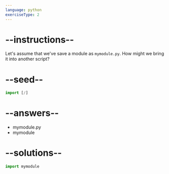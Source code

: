 ```yaml
---
language: python
exerciseType: 2
---
```


# --instructions--

Let's assume that we've save a module as `mymodule.py`.
How might we bring it into another script?

# --seed--

```python
import [/]
```

# --answers--

- mymodule.py
- mymodule

# --solutions--

```python
import mymodule
```
